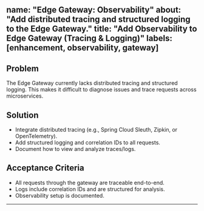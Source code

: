 name: "Edge Gateway: Observability"
about: "Add distributed tracing and structured logging to the Edge Gateway."
title: "Add Observability to Edge Gateway (Tracing & Logging)"
labels: [enhancement, observability, gateway]
---

## Problem
The Edge Gateway currently lacks distributed tracing and structured logging. This makes it difficult to diagnose issues and trace requests across microservices.

## Solution
- Integrate distributed tracing (e.g., Spring Cloud Sleuth, Zipkin, or OpenTelemetry).
- Add structured logging and correlation IDs to all requests.
- Document how to view and analyze traces/logs.

## Acceptance Criteria
- All requests through the gateway are traceable end-to-end.
- Logs include correlation IDs and are structured for analysis.
- Observability setup is documented.

---
